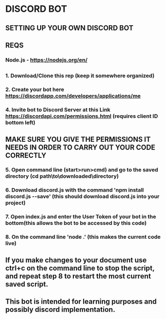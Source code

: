 # DISCORD BOT #

## SETTING UP YOUR OWN DISCORD BOT ##
## REQS 
### Node.js - https://nodejs.org/en/
##

### 1. Download/Clone this rep (keep it somewhere organized)
### 2. Create your bot here https://discordapp.com/developers/applications/me 
### 4. Invite bot to Discord Server at this Link https://discordapi.com/permissions.html (requires client ID bottom left)
## MAKE SURE YOU GIVE THE PERMISSIONS IT NEEDS IN ORDER TO CARRY OUT YOUR CODE CORRECTLY ##
### 5. Open command line (start>run>cmd) and go to the saved directory (cd path\to\downloaded\directory) ###
### 6. Download discord.js with the command 'npm install discord.js --save' (this should download discord.js into your project)
### 7. Open index.js and enter the User Token of your bot in the bottom(this allows the bot to be accessed by this code)
### 8. On the command line  'node .' (this makes the current code live)

## If you make changes to your document use ctrl+c on the command line to stop the script, and repeat step 8 to restart the most current saved script. ##


## This bot is intended for learning purposes and possibly discord implementation. ##
